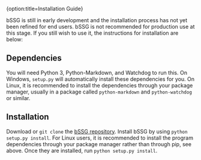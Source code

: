 {option:title=Installation Guide}

bSSG is still in early development and the installation process has not yet been refined for end users. bSSG is not recommended for production use at this stage. If you still wish to use it, the instructions for installation are below:

## Dependencies
You will need Python 3, Python-Markdown, and Watchdog to run this. On Windows, `setup.py` will automatically install these dependencies for you. On Linux, it is recommended to install the dependencies through your package manager, usually in a package called `python-markdown` and `python-watchdog` or similar.

## Installation
Download or `git clone` the [bSSG repository](https://github.com/Bevan0/bSSG). Install bSSG by using `python setup.py install`. For Linux users, it is recommended to install the program dependencies through your package manager rather than through pip, see above. Once they are installed, run `python setup.py install`.